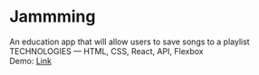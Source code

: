 # Jammming

An education app that will allow users to save songs to a playlist
TECHNOLOGIES — HTML, CSS, React, API, Flexbox<br/>
Demo: <a href="https://justinpong.github.io/Jammming/">Link</a>
